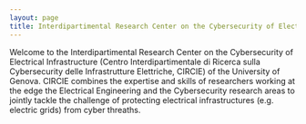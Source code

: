 ```yaml
---
layout: page
title: Interdipartimental Research Center on the Cybersecurity of Electrical Infrastructures
---
```


<!-- ![The CSecLab logo should be here :( ](/pics/logo.png) -->

Welcome to the Interdipartimental Research Center on the Cybersecurity of Electrical Infrastructure (Centro Interdipartimentale di Ricerca sulla Cybersecurity delle Infrastrutture Elettriche, CIRCIE) of the University of Genova.   CIRCIE combines the expertise and skills of researchers working at the edge the Electrical Engineering and the Cybersecurity research areas to jointly tackle the challenge of protecting electrical infrastructures (e.g. electric grids) from cyber threaths.

